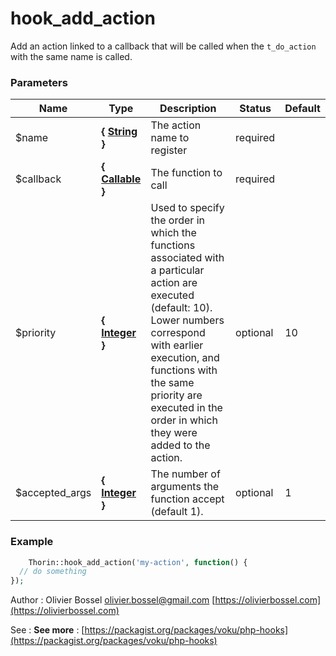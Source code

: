 # hook_add_action

Add an action linked to a callback that will be called when the `t_do_action` with the same name is called.


### Parameters
Name  |  Type  |  Description  |  Status  |  Default
------------  |  ------------  |  ------------  |  ------------  |  ------------
$name  |  **{ [String](http://php.net/manual/en/language.types.string.php) }**  |  The action name to register  |  required  |
$callback  |  **{ [Callable](http://php.net/manual/en/language.types.callable.php) }**  |  The function to call  |  required  |
$priority  |  **{ [Integer](http://php.net/manual/en/language.types.integer.php) }**  |  Used to specify the order in which the functions associated with a particular action are executed (default: 10). Lower numbers correspond with earlier execution, and functions with the same priority are executed in the order in which they were added to the action.  |  optional  |  10
$accepted_args  |  **{ [Integer](http://php.net/manual/en/language.types.integer.php) }**  |  The number of arguments the function accept (default 1).  |  optional  |  1

### Example
```php
	Thorin::hook_add_action('my-action', function() {
  // do something
});
```
Author : Olivier Bossel [olivier.bossel@gmail.com](mailto:olivier.bossel@gmail.com) [https://olivierbossel.com](https://olivierbossel.com)

See : **See more** : [https://packagist.org/packages/voku/php-hooks](https://packagist.org/packages/voku/php-hooks)